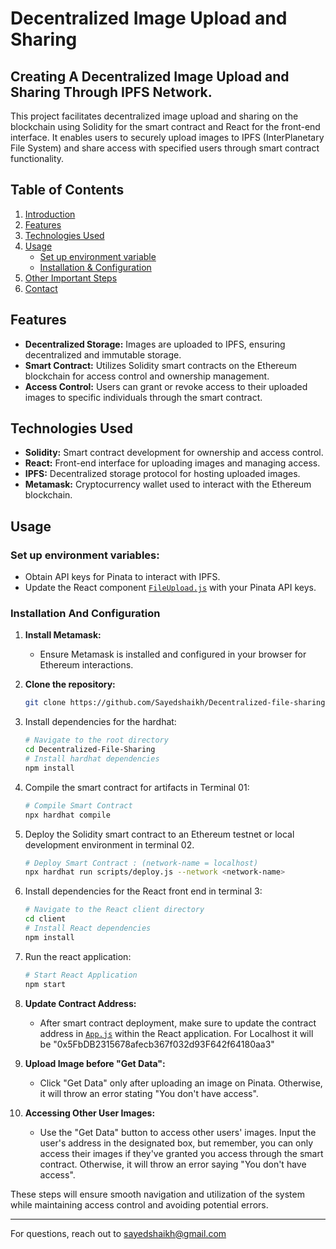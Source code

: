 # Decentralized Image Upload and Sharing

## Creating A Decentralized Image Upload and Sharing Through IPFS Network.

This project facilitates decentralized image upload and sharing on the blockchain using Solidity for the smart contract and React for the front-end interface. It enables users to securely upload images to IPFS (InterPlanetary File System) and share access with specified users through smart contract functionality.

## Table of Contents

1. [Introduction](#creating-a-decentralized-image-upload-and-sharing-through-ipfs-network)
2. [Features](#features)
3. [Technologies Used](#technologies-used)
4. [Usage](#usage)
   - [Set up environment variable](#set-up-environment-variables)
   - [Installation & Configuration](#Installation-And-Configuration)
5. [Other Important Steps](#Other-Important-Steps)
6. [Contact](#for-questions-reach-out-to-sayedshaikh570gmail.com)

## Features

- **Decentralized Storage:** Images are uploaded to IPFS, ensuring decentralized and immutable storage.
- **Smart Contract:** Utilizes Solidity smart contracts on the Ethereum blockchain for access control and ownership management.
- **Access Control:** Users can grant or revoke access to their uploaded images to specific individuals through the smart contract.

## Technologies Used

- **Solidity:** Smart contract development for ownership and access control.
- **React:** Front-end interface for uploading images and managing access.
- **IPFS:** Decentralized storage protocol for hosting uploaded images.
- **Metamask:** Cryptocurrency wallet used to interact with the Ethereum blockchain.

## Usage

### Set up environment variables:

- Obtain API keys for Pinata to interact with IPFS.
- Update the React component [`FileUpload.js`](https://github.com/Sayedshaikh/Decentralized-file-sharing-system/blob/fab3f24549051821117acc4043e5d61d19ab4f4e/client/src/components/FileUpload.js#L19) with your Pinata API keys.

### Installation And Configuration

1. **Install Metamask:**

   - Ensure Metamask is installed and configured in your browser for Ethereum interactions.

2. **Clone the repository:**

   ```bash
   git clone https://github.com/Sayedshaikh/Decentralized-file-sharing-system.git
   ```

3. Install dependencies for the hardhat:

   ```bash
   # Navigate to the root directory
   cd Decentralized-File-Sharing
   # Install hardhat dependencies
   npm install
   ```

4. Compile the smart contract for artifacts in Terminal 01:

   ```bash
   # Compile Smart Contract
   npx hardhat compile
   ```

5. Deploy the Solidity smart contract to an Ethereum testnet or local development environment in terminal 02.
   ```bash
   # Deploy Smart Contract : (network-name = localhost)
   npx hardhat run scripts/deploy.js --network <network-name>
   ```
6. Install dependencies for the React front end in terminal 3:
   ```bash
   # Navigate to the React client directory
   cd client
   # Install React dependencies
   npm install
   ```
7. Run the react application:
   ```bash
   # Start React Application
   npm start
   ```
8. **Update Contract Address:**

   - After smart contract deployment, make sure to update the contract address in [`App.js`](https://github.com/Sayedshaikh/Decentralized-file-sharing-system/blob/68cadcdcf29dce418420e9cb88e7b0c6f3201aad/client/src/App.js#L31) within the React application. For Localhost it will be "0x5FbDB2315678afecb367f032d93F642f64180aa3"

9. **Upload Image before "Get Data":**

   - Click "Get Data" only after uploading an image on Pinata. Otherwise, it will throw an error stating "You don't have access".

10. **Accessing Other User Images:**
    - Use the "Get Data" button to access other users' images. Input the user's address in the designated box, but remember, you can only access their images if they've granted you access through the smart contract. Otherwise, it will throw an error saying "You don't have access".

These steps will ensure smooth navigation and utilization of the system while maintaining access control and avoiding potential errors.

---

For questions, reach out to sayedshaikh@gmail.com

